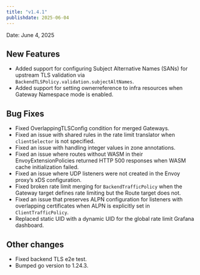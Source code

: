 ```yaml
---
title: "v1.4.1"
publishdate: 2025-06-04
---
```


Date: June 4, 2025

## New Features

- Added support for configuring Subject Alternative Names (SANs) for upstream TLS validation via `BackendTLSPolicy.validation.subjectAltNames`.
- Added support for setting ownerreference to infra resources when Gateway Namespace mode is enabled.

## Bug Fixes

- Fixed OverlappingTLSConfig condition for merged Gateways.
- Fixed an issue with shared rules in the rate limit translator when `clientSelector` is not specified.
- Fixed an issue with handling integer values in zone annotations.
- Fixed an issue where routes without WASM in their EnvoyExtensionPolicies returned HTTP 500 responses when WASM cache initialization failed.
- Fixed an issue where UDP listeners were not created in the Envoy proxy’s xDS configuration.
- Fixed broken rate limit merging for `BackendTrafficPolicy` when the Gateway target defines rate limiting but the Route target does not.
- Fixed an issue that preserves ALPN configuration for listeners with overlapping certificates when ALPN is explicitly set in `ClientTrafficPolicy`.
- Replaced static UID with a dynamic UID for the global rate limit Grafana dashboard.

## Other changes

- Fixed backend TLS e2e test.
- Bumped go version to 1.24.3.
